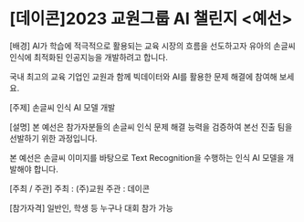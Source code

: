 # [데이콘]2023 교원그룹 AI 챌린지 &lt;예선>
[배경] 
AI가 학습에 적극적으로 활용되는 교육 시장의 흐름을 선도하고자 유아의 손글씨 인식에 최적화된 인공지능을 개발하려고 합니다. 

국내 최고의 교육 기업인 교원과 함께 빅데이터와 AI를 활용한 문제 해결에 참여해 보세요.



[주제]
손글씨 인식 AI 모델 개발



[설명]
본 예선은 참가자분들의 손글씨 인식 문제 해결 능력을 검증하여 본선 진출 팀을 선발하기 위한 과정입니다.

본 예선은 손글씨 이미지를 바탕으로 Text Recognition을 수행하는 인식 AI 모델을 개발해야 합니다.


[주최 / 주관]
주최 : (주)교원
주관 : 데이콘


[참가자격]
일반인, 학생 등 누구나 대회 참가 가능

